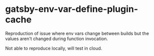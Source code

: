 # gatsby-env-var-define-plugin-cache

Reproduction of issue where env vars change between builds but the values aren't changed during function invocation.

Not able to reproduce locally, will test in cloud.
